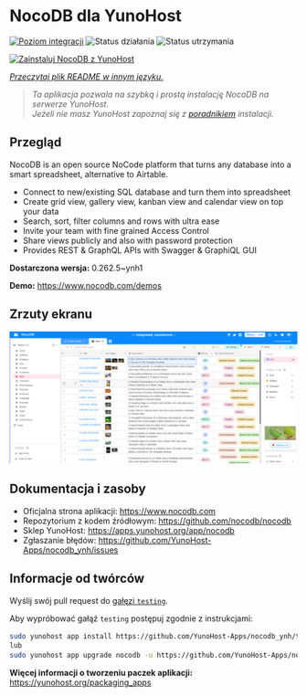 <!--
To README zostało automatycznie wygenerowane przez <https://github.com/YunoHost/apps/tree/master/tools/readme_generator>
Nie powinno być ono edytowane ręcznie.
-->

# NocoDB dla YunoHost

[![Poziom integracji](https://apps.yunohost.org/badge/integration/nocodb)](https://ci-apps.yunohost.org/ci/apps/nocodb/)
![Status działania](https://apps.yunohost.org/badge/state/nocodb)
![Status utrzymania](https://apps.yunohost.org/badge/maintained/nocodb)

[![Zainstaluj NocoDB z YunoHost](https://install-app.yunohost.org/install-with-yunohost.svg)](https://install-app.yunohost.org/?app=nocodb)

*[Przeczytaj plik README w innym języku.](./ALL_README.md)*

> *Ta aplikacja pozwala na szybką i prostą instalację NocoDB na serwerze YunoHost.*  
> *Jeżeli nie masz YunoHost zapoznaj się z [poradnikiem](https://yunohost.org/install) instalacji.*

## Przegląd

NocoDB is an open source NoCode platform that turns any database into a smart spreadsheet, alternative to Airtable.

* Connect to new/existing SQL database and turn them into spreadsheet
* Create grid view, gallery view, kanban view and calendar view on top your data
* Search, sort, filter columns and rows with ultra ease
* Invite your team with fine grained Access Control
* Share views publicly and also with password protection
* Provides REST & GraphQL APIs with Swagger & GraphiQL GUI


**Dostarczona wersja:** 0.262.5~ynh1

**Demo:** <https://www.nocodb.com/demos>

## Zrzuty ekranu

![Zrzut ekranu z NocoDB](./doc/screenshots/screenshot.png)

## Dokumentacja i zasoby

- Oficjalna strona aplikacji: <https://www.nocodb.com>
- Repozytorium z kodem źródłowym: <https://github.com/nocodb/nocodb>
- Sklep YunoHost: <https://apps.yunohost.org/app/nocodb>
- Zgłaszanie błędów: <https://github.com/YunoHost-Apps/nocodb_ynh/issues>

## Informacje od twórców

Wyślij swój pull request do [gałęzi `testing`](https://github.com/YunoHost-Apps/nocodb_ynh/tree/testing).

Aby wypróbować gałąź `testing` postępuj zgodnie z instrukcjami:

```bash
sudo yunohost app install https://github.com/YunoHost-Apps/nocodb_ynh/tree/testing --debug
lub
sudo yunohost app upgrade nocodb -u https://github.com/YunoHost-Apps/nocodb_ynh/tree/testing --debug
```

**Więcej informacji o tworzeniu paczek aplikacji:** <https://yunohost.org/packaging_apps>
